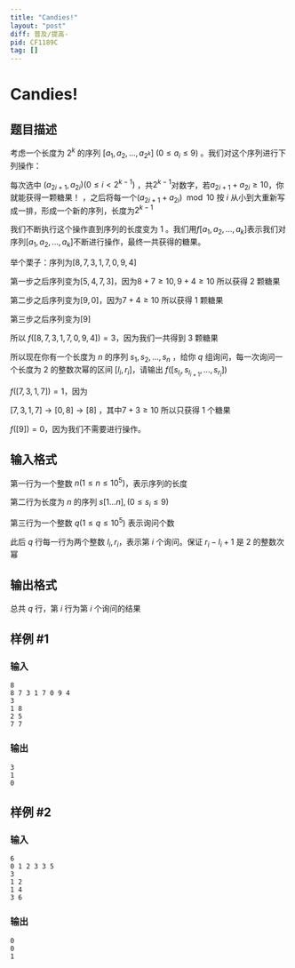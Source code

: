 ```yaml
---
title: "Candies!"
layout: "post"
diff: 普及/提高-
pid: CF1189C
tag: []
---
```


# Candies!

## 题目描述

考虑一个长度为 $2^k$ 的序列 $[a_1,a_2,...,a_{2^k}]\ (0 \leq a_i \leq 9)$ 。我们对这个序列进行下列操作：

每次选中 $(a_{2i+1},a_{2i}) (0\leq i <  2^{k-1})$ ，共$2^{k-1}$对数字，若$a_{2i+1}+a_{2i}\ge 10$，你就能获得一颗糖果！ ，之后将每一个$(a_{2i+1}+a_{2i}) \mod 10$ 按 $i$ 从小到大重新写成一排，形成一个新的序列，长度为$2^{k-1}$

我们不断执行这个操作直到序列的长度变为 $1$ 。我们用$f[a_1,a_2,...,a_k]$表示我们对序列$[a_1,a_2,...,a_k]$不断进行操作，最终一共获得的糖果。

举个栗子：序列为$[8,7,3,1,7,0,9,4]$

第一步之后序列变为$[5,4,7,3]$，因为$8+7\ge 10 ,9+4 \ge 10$ 所以获得 $2$ 颗糖果

第二步之后序列变为$[9,0]$，因为$7+4 \ge 10$ 所以获得 $1$ 颗糖果

第三步之后序列变为$[9]$

所以 $f([8,7,3,1,7,0,9,4]) = 3$，因为我们一共得到 $3$ 颗糖果

所以现在你有一个长度为 $n$ 的序列 $s_1,s_2,...,s_n$ ，给你 $q$ 组询问，每一次询问一个长度为 $2$ 的整数次幂的区间 
$[l_i,r_i]$，请输出 $f([s_{l_i},s_{l_{i+1}},...,s_{r_i}])$


$f([7,3,1,7])=1$，因为

$[7,3,1,7] \rightarrow [0,8] \rightarrow [8]$ ，其中$7 + 3 \ge 10$ 所以只获得 $1$ 个糖果

$f([9])=0$，因为我们不需要进行操作。

## 输入格式

第一行为一个整数 $n(1\leq n \leq 10^5)$，表示序列的长度

第二行为长度为 $n$ 的序列 $s[1...n] ,(0\leq s_i \leq 9)$

第三行为一个整数 $q(1\leq q \leq 10^5)$ 表示询问个数

此后 $q$ 行每一行为两个整数 $l_i,r_i$，表示第 $i$ 个询问。保证 $r_i - l_i + 1$ 是 $2$ 的整数次幂

## 输出格式

总共 $q$ 行，第 $i$ 行为第 $i$ 个询问的结果

## 样例 #1

### 输入

```
8
8 7 3 1 7 0 9 4
3
1 8
2 5
7 7

```

### 输出

```
3
1
0

```

## 样例 #2

### 输入

```
6
0 1 2 3 3 5
3
1 2
1 4
3 6

```

### 输出

```
0
0
1

```

